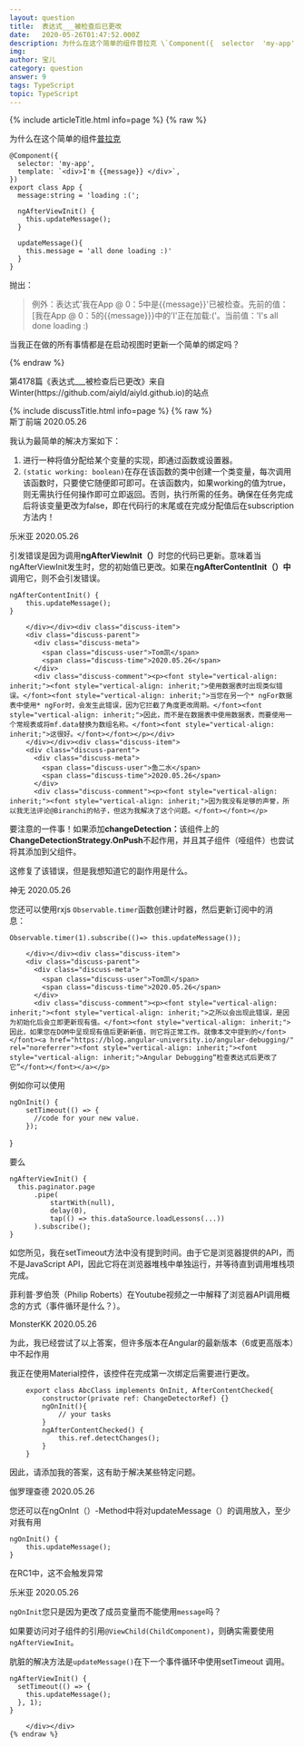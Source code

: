 ```yaml
---
layout: question
title:  表达式___被检查后已更改
date:   2020-05-26T01:47:52.000Z
description: 为什么在这个简单的组件普拉克 \`Component({  selector  'my-app',  template  \`<div>I'm {{m...
img: 
author: 宝儿
category: question
answer: 9
tags: TypeScript
topic: TypeScript
---
```

<div class="article-root">
  <div class="article">
    {% include articleTitle.html info=page %}
    {% raw %}
    <div class="article-content"><p><font style="vertical-align: inherit;"><font style="vertical-align: inherit;">为什么在这个简单的组件</font></font><a href="http://plnkr.co/edit/VhEGJXE439dohJXNRbPc?p=preview"><font style="vertical-align: inherit;"><font style="vertical-align: inherit;">普拉克</font></font></a> </p>

<pre class="lang-js prettyprint prettyprinted" style=""><code><span class="lit">@Component</span><span class="pun">({</span><span class="pln">
  selector</span><span class="pun">:</span><span class="pln"> </span><span class="str">'my-app'</span><span class="pun">,</span><span class="pln">
  template</span><span class="pun">:</span><span class="pln"> </span><span class="pun">`&lt;</span><span class="pln">div</span><span class="pun">&gt;</span><span class="pln">I</span><span class="str">'</span><span class="pln">m </span><span class="pun">{{</span><span class="pln">message</span><span class="pun">}}</span><span class="pln"> </span><span class="pun">&lt;/</span><span class="pln">div</span><span class="pun">&gt;`,</span><span class="pln">
</span><span class="pun">})</span><span class="pln">
</span><span class="kwd">export</span><span class="pln"> </span><span class="kwd">class</span><span class="pln"> </span><span class="typ">App</span><span class="pln"> </span><span class="pun">{</span><span class="pln">
  message</span><span class="pun">:</span><span class="pln">string </span><span class="pun">=</span><span class="pln"> </span><span class="str">'loading :('</span><span class="pun">;</span><span class="pln">

  ngAfterViewInit</span><span class="pun">()</span><span class="pln"> </span><span class="pun">{</span><span class="pln">
    </span><span class="kwd">this</span><span class="pun">.</span><span class="pln">updateMessage</span><span class="pun">();</span><span class="pln">
  </span><span class="pun">}</span><span class="pln">

  updateMessage</span><span class="pun">(){</span><span class="pln">
    </span><span class="kwd">this</span><span class="pun">.</span><span class="pln">message </span><span class="pun">=</span><span class="pln"> </span><span class="str">'all done loading :)'</span><span class="pln">
  </span><span class="pun">}</span><span class="pln">
</span><span class="pun">}</span></code></pre>

<p><font style="vertical-align: inherit;"><font style="vertical-align: inherit;">抛出：</font></font></p>

<blockquote>
  <p><font style="vertical-align: inherit;"><font style="vertical-align: inherit;">例外：表达式'我在App @ 0：5中是{{message}}'已被检查。</font><font style="vertical-align: inherit;">先前的值：[我在App @ 0：5的{{message}}}中的'I'正在加载:('。当前值：'I's all done loading :)</font></font></p>
</blockquote>

<p><font style="vertical-align: inherit;"><font style="vertical-align: inherit;">当我正在做的所有事情都是在启动视图时更新一个简单的绑定吗？ </font></font></p></div>
    {% endraw %}
  </div>
  <p class="winter_mark">第4178篇《表达式___被检查后已更改》来自Winter(https://github.com/aiyld/aiyld.github.io)的站点</p>
  <div class="discuss-wrapper">
    {% include discussTitle.html info=page %}
    {% raw %}
    <div class="discuss-item">
        <div class="discuss-parent">
          <div class="discuss-meta">
            <span class="discuss-user">斯丁前端</span>
            <span class="discuss-time">2020.05.26</span>
          </div>
          <div class="discuss-comment"><p><font style="vertical-align: inherit;"><font style="vertical-align: inherit;">我认为最简单的解决方案如下：</font></font></p>

<ol>
<li><font style="vertical-align: inherit;"><font style="vertical-align: inherit;">进行一种将值分配给某个变量的实现，即通过函数或设置器。</font></font></li>
<li><font style="vertical-align: inherit;"></font><code>(static working: boolean)</code><font style="vertical-align: inherit;"><font style="vertical-align: inherit;">在存在该函数的类中</font><font style="vertical-align: inherit;">创建一个类变量</font><font style="vertical-align: inherit;">，每次调用该函数时，只要使它随便即可即可。</font><font style="vertical-align: inherit;">在该函数内，如果working的值为true，则无需执行任何操作即可立即返回。</font><font style="vertical-align: inherit;">否则，执行所需的任务。</font><font style="vertical-align: inherit;">确保在任务完成后将该变量更改为false，即在代码行的末尾或在完成分配值后在subscription方法内！</font></font></li>
</ol></div>
        </div></div><div class="discuss-item">
        <div class="discuss-parent">
          <div class="discuss-meta">
            <span class="discuss-user">乐米亚</span>
            <span class="discuss-time">2020.05.26</span>
          </div>
          <div class="discuss-comment"><p><font style="vertical-align: inherit;"><font style="vertical-align: inherit;">引发错误是因为</font><font style="vertical-align: inherit;">调用</font></font><strong><font style="vertical-align: inherit;"><font style="vertical-align: inherit;">ngAfterViewInit（）</font></font></strong><font style="vertical-align: inherit;"><font style="vertical-align: inherit;">时您的代码已更新</font><font style="vertical-align: inherit;">。</font><font style="vertical-align: inherit;">意味着当ngAfterViewInit发生时，您的初始值已更改。如果在</font></font><strong><font style="vertical-align: inherit;"><font style="vertical-align: inherit;">ngAfterContentInit（）中</font></font></strong><font style="vertical-align: inherit;"><font style="vertical-align: inherit;">调用</font><font style="vertical-align: inherit;">它，则不会引发错误。</font></font></p>

<pre class="lang-js prettyprint prettyprinted" style=""><code><span class="pln">ngAfterContentInit</span><span class="pun">()</span><span class="pln"> </span><span class="pun">{</span><span class="pln">
    </span><span class="kwd">this</span><span class="pun">.</span><span class="pln">updateMessage</span><span class="pun">();</span><span class="pln">
</span><span class="pun">}</span></code></pre></div>
        </div></div><div class="discuss-item">
        <div class="discuss-parent">
          <div class="discuss-meta">
            <span class="discuss-user">Tom凯</span>
            <span class="discuss-time">2020.05.26</span>
          </div>
          <div class="discuss-comment"><p><font style="vertical-align: inherit;"><font style="vertical-align: inherit;">使用数据表时出现类似错误。</font><font style="vertical-align: inherit;">当您在另一个* ngFor数据表中使用* ngFor时，会发生此错误，因为它拦截了角度更改周期。</font><font style="vertical-align: inherit;">因此，而不是在数据表中使用数据表，而要使用一个常规表或将mf.data替换为数组名称。</font><font style="vertical-align: inherit;">这很好。</font></font></p></div>
        </div></div><div class="discuss-item">
        <div class="discuss-parent">
          <div class="discuss-meta">
            <span class="discuss-user">鱼二水</span>
            <span class="discuss-time">2020.05.26</span>
          </div>
          <div class="discuss-comment"><p><font style="vertical-align: inherit;"><font style="vertical-align: inherit;">因为我没有足够的声誉，所以我无法评论@Biranchi的帖子，但这为我解决了这个问题。</font></font></p>

<p><font style="vertical-align: inherit;"><font style="vertical-align: inherit;">要注意的一件事！</font><font style="vertical-align: inherit;">如果添加</font></font><strong><font style="vertical-align: inherit;"><font style="vertical-align: inherit;">changeDetection：</font></font></strong><font style="vertical-align: inherit;"><font style="vertical-align: inherit;">该组件上的</font><strong><font style="vertical-align: inherit;">ChangeDetectionStrategy.OnPush</font></strong><font style="vertical-align: inherit;">不起作用，并且其子组件（哑组件）也尝试将其添加到父组件。</font></font></p>

<p><font style="vertical-align: inherit;"><font style="vertical-align: inherit;">这修复了该错误，但是我想知道它的副作用是什么。</font></font></p></div>
        </div></div><div class="discuss-item">
        <div class="discuss-parent">
          <div class="discuss-meta">
            <span class="discuss-user">神无</span>
            <span class="discuss-time">2020.05.26</span>
          </div>
          <div class="discuss-comment"><p><font style="vertical-align: inherit;"><font style="vertical-align: inherit;">您还可以使用rxjs </font></font><code>Observable.timer</code><font style="vertical-align: inherit;"><font style="vertical-align: inherit;">函数</font><font style="vertical-align: inherit;">创建计时器</font><font style="vertical-align: inherit;">，然后更新订阅中的消息：&nbsp;&nbsp;&nbsp;&nbsp;&nbsp;&nbsp;&nbsp;&nbsp;&nbsp;
&nbsp;&nbsp;&nbsp;&nbsp;&nbsp;&nbsp;&nbsp;&nbsp;&nbsp;&nbsp;</font></font></p>

<pre class="lang-js prettyprint prettyprinted" style=""><code><span class="typ">Observable</span><span class="pun">.</span><span class="pln">timer</span><span class="pun">(</span><span class="lit">1</span><span class="pun">).</span><span class="pln">subscribe</span><span class="pun">(()=&gt;</span><span class="pln"> </span><span class="kwd">this</span><span class="pun">.</span><span class="pln">updateMessage</span><span class="pun">());</span></code></pre></div>
        </div></div><div class="discuss-item">
        <div class="discuss-parent">
          <div class="discuss-meta">
            <span class="discuss-user">Tom凯</span>
            <span class="discuss-time">2020.05.26</span>
          </div>
          <div class="discuss-comment"><p><font style="vertical-align: inherit;"><font style="vertical-align: inherit;">之所以会出现此错误，是因为初始化后会立即更新现有值。</font><font style="vertical-align: inherit;">因此，如果您在DOM中呈现现有值后更新新值，则它将正常工作。就像本文中提到的</font></font><a href="https://blog.angular-university.io/angular-debugging/" rel="noreferrer"><font style="vertical-align: inherit;"><font style="vertical-align: inherit;">Angular Debugging“检查表达式后更改了它”</font></font></a></p>

<p><font style="vertical-align: inherit;"><font style="vertical-align: inherit;">例如你可以使用</font></font></p>

<pre class="lang-js prettyprint prettyprinted" style=""><code><span class="pln">ngOnInit</span><span class="pun">()</span><span class="pln"> </span><span class="pun">{</span><span class="pln">
    setTimeout</span><span class="pun">(()</span><span class="pln"> </span><span class="pun">=&gt;</span><span class="pln"> </span><span class="pun">{</span><span class="pln">
      </span><span class="com">//code for your new value.</span><span class="pln">
    </span><span class="pun">});</span></code></pre>

<p><font style="vertical-align: inherit;"><font style="vertical-align: inherit;">}</font></font></p>

<p><font style="vertical-align: inherit;"><font style="vertical-align: inherit;">要么 </font></font></p>

<pre class="lang-js prettyprint prettyprinted" style=""><code><span class="pln">ngAfterViewInit</span><span class="pun">()</span><span class="pln"> </span><span class="pun">{</span><span class="pln">
  </span><span class="kwd">this</span><span class="pun">.</span><span class="pln">paginator</span><span class="pun">.</span><span class="pln">page
      </span><span class="pun">.</span><span class="pln">pipe</span><span class="pun">(</span><span class="pln">
          startWith</span><span class="pun">(</span><span class="kwd">null</span><span class="pun">),</span><span class="pln">
          delay</span><span class="pun">(</span><span class="lit">0</span><span class="pun">),</span><span class="pln">
          tap</span><span class="pun">(()</span><span class="pln"> </span><span class="pun">=&gt;</span><span class="pln"> </span><span class="kwd">this</span><span class="pun">.</span><span class="pln">dataSource</span><span class="pun">.</span><span class="pln">loadLessons</span><span class="pun">(...))</span><span class="pln">
      </span><span class="pun">).</span><span class="pln">subscribe</span><span class="pun">();</span><span class="pln">
</span><span class="pun">}</span></code></pre>

<p><font style="vertical-align: inherit;"><font style="vertical-align: inherit;">如您所见，我在setTimeout方法中没有提到时间。</font><font style="vertical-align: inherit;">由于它是浏览器提供的API，而不是JavaScript API，因此它将在浏览器堆栈中单独运行，并等待直到调用堆栈项完成。</font></font></p>

<p><font style="vertical-align: inherit;"><font style="vertical-align: inherit;">菲利普·罗伯茨（Philip Roberts）在Youtube视频之一中解释了浏览器API调用概念的方式（事件循环是什么？）。</font></font></p></div>
        </div></div><div class="discuss-item">
        <div class="discuss-parent">
          <div class="discuss-meta">
            <span class="discuss-user">MonsterKK</span>
            <span class="discuss-time">2020.05.26</span>
          </div>
          <div class="discuss-comment"><p><font style="vertical-align: inherit;"><font style="vertical-align: inherit;">为此，我已经尝试了以上答案，但许多版本在Angular的最新版本（6或更高版本）中不起作用</font></font></p>

<p><font style="vertical-align: inherit;"><font style="vertical-align: inherit;">我正在使用Material控件，该控件在完成第一次绑定后需要进行更改。</font></font></p>

<pre class="lang-js prettyprint prettyprinted" style=""><code><span class="pln">    </span><span class="kwd">export</span><span class="pln"> </span><span class="kwd">class</span><span class="pln"> </span><span class="typ">AbcClass</span><span class="pln"> </span><span class="kwd">implements</span><span class="pln"> </span><span class="typ">OnInit</span><span class="pun">,</span><span class="pln"> </span><span class="typ">AfterContentChecked</span><span class="pun">{</span><span class="pln">
        </span><span class="kwd">constructor</span><span class="pun">(</span><span class="kwd">private</span><span class="pln"> ref</span><span class="pun">:</span><span class="pln"> </span><span class="typ">ChangeDetectorRef</span><span class="pun">)</span><span class="pln"> </span><span class="pun">{}</span><span class="pln">
        ngOnInit</span><span class="pun">(){</span><span class="pln">
            </span><span class="com">// your tasks</span><span class="pln">
        </span><span class="pun">}</span><span class="pln">
        ngAfterContentChecked</span><span class="pun">()</span><span class="pln"> </span><span class="pun">{</span><span class="pln">
            </span><span class="kwd">this</span><span class="pun">.</span><span class="pln">ref</span><span class="pun">.</span><span class="pln">detectChanges</span><span class="pun">();</span><span class="pln">
        </span><span class="pun">}</span><span class="pln">
    </span><span class="pun">}</span></code></pre>

<p><font style="vertical-align: inherit;"><font style="vertical-align: inherit;">因此，请添加我的答案，这有助于解决某些特定问题。</font></font></p></div>
        </div></div><div class="discuss-item">
        <div class="discuss-parent">
          <div class="discuss-meta">
            <span class="discuss-user">伽罗理查德</span>
            <span class="discuss-time">2020.05.26</span>
          </div>
          <div class="discuss-comment"><p><font style="vertical-align: inherit;"><font style="vertical-align: inherit;">您还可以在ngOnInt（）-Method中将对updateMessage（）的调用放入，至少对我有用</font></font></p>

<pre class="lang-js prettyprint prettyprinted" style=""><code><span class="pln">ngOnInit</span><span class="pun">()</span><span class="pln"> </span><span class="pun">{</span><span class="pln">
    </span><span class="kwd">this</span><span class="pun">.</span><span class="pln">updateMessage</span><span class="pun">();</span><span class="pln">
</span><span class="pun">}</span></code></pre>

<p><font style="vertical-align: inherit;"><font style="vertical-align: inherit;">在RC1中，这不会触发异常</font></font></p></div>
        </div></div><div class="discuss-item">
        <div class="discuss-parent">
          <div class="discuss-meta">
            <span class="discuss-user">乐米亚</span>
            <span class="discuss-time">2020.05.26</span>
          </div>
          <div class="discuss-comment"><p><font style="vertical-align: inherit;"></font><code>ngOnInit</code><font style="vertical-align: inherit;"><font style="vertical-align: inherit;">您只是因为更改了成员变量而</font><font style="vertical-align: inherit;">不能使用</font></font><code>message</code><font style="vertical-align: inherit;"><font style="vertical-align: inherit;">吗？</font></font></p>

<p><font style="vertical-align: inherit;"><font style="vertical-align: inherit;">如果要访问对子组件的引用</font></font><code>@ViewChild(ChildComponent)</code><font style="vertical-align: inherit;"><font style="vertical-align: inherit;">，则确实需要使用</font></font><code>ngAfterViewInit</code><font style="vertical-align: inherit;"><font style="vertical-align: inherit;">。</font></font></p>

<p><font style="vertical-align: inherit;"><font style="vertical-align: inherit;">肮脏的解决方法是</font></font><code>updateMessage()</code><font style="vertical-align: inherit;"><font style="vertical-align: inherit;">在下一个事件循环中使用setTimeout </font><font style="vertical-align: inherit;">调用</font><font style="vertical-align: inherit;">。</font></font></p>

<pre class="lang-js prettyprint prettyprinted" style=""><code><span class="pln">ngAfterViewInit</span><span class="pun">()</span><span class="pln"> </span><span class="pun">{</span><span class="pln">
  setTimeout</span><span class="pun">(()</span><span class="pln"> </span><span class="pun">=&gt;</span><span class="pln"> </span><span class="pun">{</span><span class="pln">
    </span><span class="kwd">this</span><span class="pun">.</span><span class="pln">updateMessage</span><span class="pun">();</span><span class="pln">
  </span><span class="pun">},</span><span class="pln"> </span><span class="lit">1</span><span class="pun">);</span><span class="pln">
</span><span class="pun">}</span></code></pre></div>
        </div></div>
    {% endraw %}
  </div>
<div>
